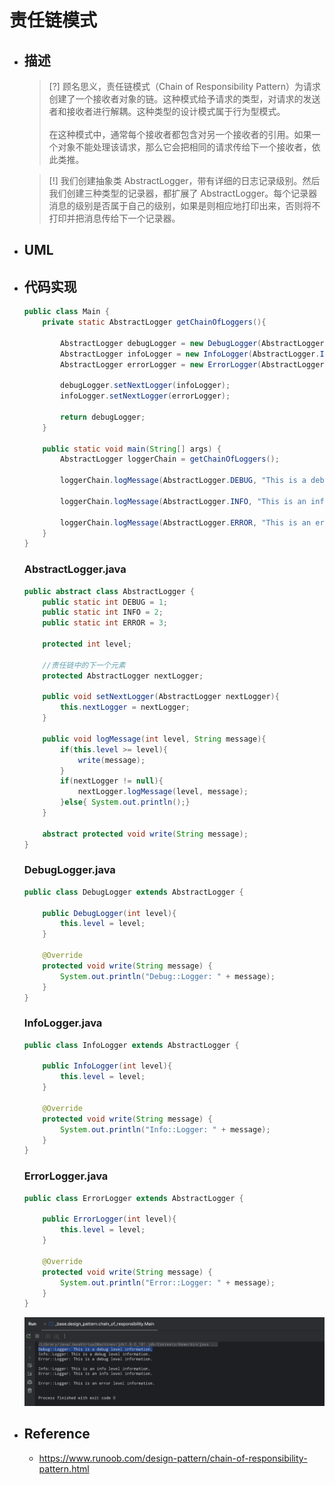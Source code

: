 # 责任链模式

* ## 描述

    > [?] 顾名思义，责任链模式（Chain of Responsibility Pattern）为请求创建了一个接收者对象的链。这种模式给予请求的类型，对请求的发送者和接收者进行解耦。这种类型的设计模式属于行为型模式。
    <br><br>在这种模式中，通常每个接收者都包含对另一个接收者的引用。如果一个对象不能处理该请求，那么它会把相同的请求传给下一个接收者，依此类推。

    > [!] 我们创建抽象类 AbstractLogger，带有详细的日志记录级别。然后我们创建三种类型的记录器，都扩展了 AbstractLogger。每个记录器消息的级别是否属于自己的级别，如果是则相应地打印出来，否则将不打印并把消息传给下一个记录器。

* ## UML

* ## 代码实现

    ```java
    public class Main {
        private static AbstractLogger getChainOfLoggers(){

            AbstractLogger debugLogger = new DebugLogger(AbstractLogger.DEBUG);
            AbstractLogger infoLogger = new InfoLogger(AbstractLogger.INFO);
            AbstractLogger errorLogger = new ErrorLogger(AbstractLogger.ERROR);

            debugLogger.setNextLogger(infoLogger);
            infoLogger.setNextLogger(errorLogger);

            return debugLogger;
        }

        public static void main(String[] args) {
            AbstractLogger loggerChain = getChainOfLoggers();

            loggerChain.logMessage(AbstractLogger.DEBUG, "This is a debug level information.");

            loggerChain.logMessage(AbstractLogger.INFO, "This is an info level information.");

            loggerChain.logMessage(AbstractLogger.ERROR, "This is an error level information.");
        }
    }
    ```

    <!-- tabs:start -->
    ### **AbstractLogger.java**
    ```java
    public abstract class AbstractLogger {
        public static int DEBUG = 1;
        public static int INFO = 2;
        public static int ERROR = 3;

        protected int level;

        //责任链中的下一个元素
        protected AbstractLogger nextLogger;

        public void setNextLogger(AbstractLogger nextLogger){
            this.nextLogger = nextLogger;
        }

        public void logMessage(int level, String message){
            if(this.level >= level){
                write(message);
            }
            if(nextLogger != null){
                nextLogger.logMessage(level, message);
            }else{ System.out.println();}
        }

        abstract protected void write(String message);
    }
    ```
    ### **DebugLogger.java**
    ```java
    public class DebugLogger extends AbstractLogger {

        public DebugLogger(int level){
            this.level = level;
        }

        @Override
        protected void write(String message) {
            System.out.println("Debug::Logger: " + message);
        }
    }
    ```
    ### **InfoLogger.java**
    ```java
    public class InfoLogger extends AbstractLogger {

        public InfoLogger(int level){
            this.level = level;
        }

        @Override
        protected void write(String message) {
            System.out.println("Info::Logger: " + message);
        }
    }
    ```
    ### **ErrorLogger.java**
    ```java
    public class ErrorLogger extends AbstractLogger {

        public ErrorLogger(int level){
            this.level = level;
        }

        @Override
        protected void write(String message) {
            System.out.println("Error::Logger: " + message);
        }
    }
    ```
    <!-- tabs:end -->

    ![](/.images/doc/advance/design-pattern/dp-chain-of-responsibility-01.png ':size=80%')

* ## Reference

    + https://www.runoob.com/design-pattern/chain-of-responsibility-pattern.html
